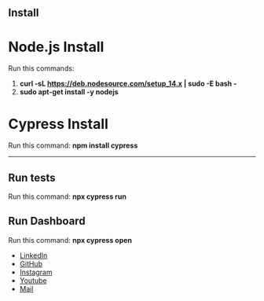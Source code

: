 ## Install 

# Node.js Install
Run this commands: 
1. **curl -sL https://deb.nodesource.com/setup_14.x | sudo -E bash -**
2. **sudo apt-get install -y nodejs**

# Cypress Install
Run this command: **npm install cypress**

---

## Run tests
Run this command: **npx cypress run**

## Run Dashboard
Run this command: **npx cypress open**


- [LinkedIn](https://www.linkedin.com/in/canseker)
- [GitHub](https://github.com/can-seker)
- [Instagram](https://www.instagram.com/can.sekerr)
- [Youtube](https://www.youtube.com/@can-seker/)
- [Mail](can.seker.official@gmail.com)